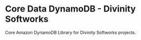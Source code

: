 # Core Data DynamoDB  - Divinity Softworks
Core Amazon DynamoDB Library for Divinity Softworks projects.
